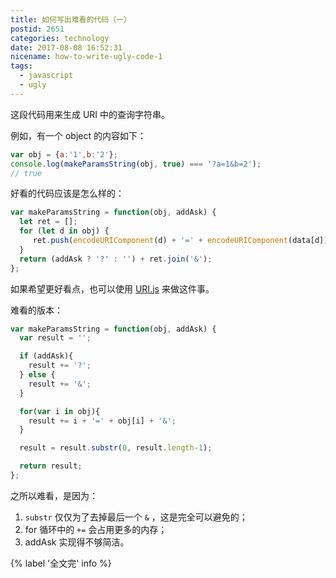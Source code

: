 ```yaml
---
title: 如何写出难看的代码（一）
postid: 2651
categories: technology
date: 2017-08-08 16:52:31
nicename: how-to-write-ugly-code-1
tags:
  - javascript
  - ugly
---
```


这段代码用来生成 URI 中的查询字符串。

例如，有一个 object 的内容如下：

``` javascript
var obj = {a:'1',b:'2'};
console.log(makeParamsString(obj, true) === '?a=1&b=2');
// true
```

好看的代码应该是怎么样的：<!--more-->

``` javascript
var makeParamsString = function(obj, addAsk) {
  let ret = [];
  for (let d in obj) {
     ret.push(encodeURIComponent(d) + '=' + encodeURIComponent(data[d]));
  }
  return (addAsk ? '?' : '') + ret.join('&');
};
```

如果希望更好看点，也可以使用 [URI.js](https://github.com/medialize/URI.js) 来做这件事。

难看的版本：

``` javascript
var makeParamsString = function(obj, addAsk) {
  var result = '';

  if (addAsk){
    result += '?';
  } else {
    result += '&';
  }

  for(var i in obj){
    result += i + '=' + obj[i] + '&';
  }

  result = result.substr(0, result.length-1);

  return result;
};
```

之所以难看，是因为：

1. `substr` 仅仅为了去掉最后一个 `&` ，这是完全可以避免的；
2. for 循环中的 `+=` 会占用更多的内存；
3. addAsk 实现得不够简洁。

{% label '全文完' info %}
